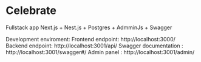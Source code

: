 # Celebrate

Fullstack app Next.js + Nest.js + Postgres + AdmminJs + Swagger

Development enviroment:
Frontend endpoint: http://localhost:3000/
Backend endpoint: http://localhost:3001/api/
Swagger documentation : http://localhost:3001/swagger#/
Admin panel : http://localhost:3001/admin/

